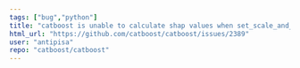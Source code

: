 ```yaml
---
tags: ["bug","python"]
title: "catboost is unable to calculate shap values when set_scale_and_bias is used"
html_url: "https://github.com/catboost/catboost/issues/2389"
user: "antipisa"
repo: "catboost/catboost"
---
```


